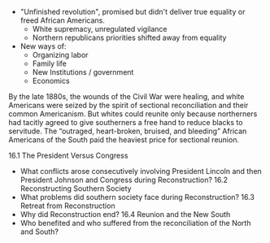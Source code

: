 - "Unfinished revolution", promised but didn't deliver true equality or freed African Americans. 
	- White supremacy, unregulated vigilance
	- Northern republicans priorities shifted away from equality
- New ways of:
	- Organizing labor
	- Family life
	- New Institutions / government
	- Economics


By the late 1880s, the wounds of the Civil War were healing, and white Americans were seized by the spirit of sectional reconciliation and their common Americanism. But whites could reunite only because northerners had tacitly agreed to give southerners a free hand to reduce blacks to servitude. The “outraged, heart-broken, bruised, and bleeding” African Americans of the South paid the heaviest price for sectional reunion.

16.1 The President Versus Congress
- What conflicts arose consecutively involving President Lincoln and then  President Johnson and Congress during Reconstruction?
16.2 Reconstructing Southern Society
- What problems did southern society face during Reconstruction?
16.3 Retreat from Reconstruction
- Why did Reconstruction end?
16.4 Reunion and the New South
- Who benefited and who suffered from the reconciliation of the North and South?